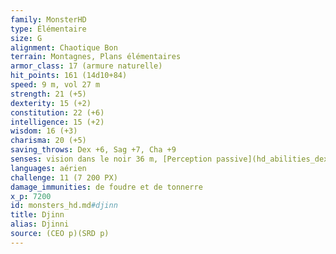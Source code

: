 ```yaml
---
family: MonsterHD
type: Élémentaire
size: G
alignment: Chaotique Bon
terrain: Montagnes, Plans élémentaires
armor_class: 17 (armure naturelle)
hit_points: 161 (14d10+84)
speed: 9 m, vol 27 m
strength: 21 (+5)
dexterity: 15 (+2)
constitution: 22 (+6)
intelligence: 15 (+2)
wisdom: 16 (+3)
charisma: 20 (+5)
saving_throws: Dex +6, Sag +7, Cha +9
senses: vision dans le noir 36 m, [Perception passive](hd_abilities_dexterity_perception_passive.md) 13
languages: aérien
challenge: 11 (7 200 PX)
damage_immunities: de foudre et de tonnerre
x_p: 7200
id: monsters_hd.md#djinn
title: Djinn
alias: Djinni
source: (CEO p)(SRD p)
---
```



